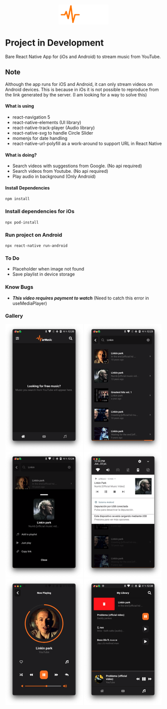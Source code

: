 <div align="center">
    <img src="gallery/logo.png" width=160 />
</div>

# **Project in Development**

Bare React Native App for (iOs and Android) to stream music from YouTube.

## **Note**

Although the app runs for iOS and Android, it can only stream videos on Android devices. This is because in iOs it is not possible to reproduce from the link generated by the server. (I am looking for a way to solve this)

#### **What is using**

- react-navigation 5
- react-native-elements (UI library)
- react-native-track-player (Audio library)
- react-native-svg to handle Circle Slider
- momenjs for date handling
- react-native-url-polyfill as a work-around to support URL in React Native

#### **What is doing?**

- Search videos with suggestions from Google. (No api required)
- Search videos from Youtube. (No api required)
- Play audio in background (Only Android)

#### **Install Dependencies**

```script
npm install
```

### **Install dependencies for iOs**

```script
npx pod-install
```

### **Run project on Android**

```script
npx react-native run-android
```

### **To Do**

- Placeholder when image not found
- Save playlist in device storage

### **Know Bugs**

- **_This video requires payment to watch_** (Need to catch this error in useMediaPlayer)

### **Gallery**

<p float="left" align="center">
  <img src="gallery/urmusic_01.png" width=250 />
  <img src="gallery/urmusic_02.png" width=250 />
  <img src="gallery/urmusic_03.png" width=250 />
  <img src="gallery/urmusic_04.png" width=250 />
  <img src="gallery/urmusic_05.png" width=250 />
  <img src="gallery/urmusic_06.png" width=250 />
</p>
